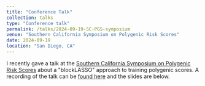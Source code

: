 ```yaml
---
title: "Conference Talk"
collection: talks
type: "Conference talk"
permalink: /talks/2024-09-19-SC-PGS-symposium
venue: "Southern California Symposium on Polygenic Risk Scores"
date: 2024-09-19
location: "San Diego, CA"
---
```


I recently gave a talk at the [Southern California Symposium on Polygenic Risk Scores](https://sites.uci.edu/scs2024/) about a "blockLASSO" approach to training polygenic scores. A recording of the talk can be [found here](https://sites.uci.edu/scs2024/symposium-schedule/) and the slides are below.


<object data="http://files/Southern_Calif_Symposium_on_PRS_lightning_talk_2024-1.pdf" type="application/pdf" width="700px" height="700px">
    <embed src="http://files/Southern_Calif_Symposium_on_PRS_lightning_talk_2024-1.pdf">
    </embed>
</object>


